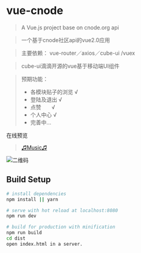 # vue-cnode

> A Vue.js project base on cnode.org api

> 一个基于cnode社区api的vue2.0应用

> 主要依赖： vue-router／axios／cube-ui /vuex

> cube-ui滴滴开源的vue基于移动端UI组件

> 预期功能：
> * 各模块贴子的浏览    √
> * 登陆及退出         √
> * 点赞               √
> * 个人中心            √
> * 完善中...

在线预览
> [♫Music♫](http://tannnb.com/cnode)


![二维码](https://qr.api.cli.im/qr?data=http%253A%252F%252Ftannnb.com%252Fcnode&level=H&transparent=false&bgcolor=%23ffffff&forecolor=%23000000&blockpixel=12&marginblock=1&logourl=&size=280&kid=cliim&key=210aed8d7dcb52992062272dfd0f2e5f)

## Build Setup

``` bash
# install dependencies
npm install || yarn

# serve with hot reload at localhost:8080
npm run dev

# build for production with minification
npm run build
cd dist
open index.html in a server.
```


